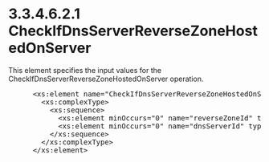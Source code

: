<html dir="LTR" xmlns:mshelp="http://msdn.microsoft.com/mshelp" xmlns:ddue="http://ddue.schemas.microsoft.com/authoring/2003/5" xmlns:xlink="http://www.w3.org/1999/xlink" xmlns:tool="http://www.microsoft.com/tooltip">
 <body>
 <div id="header">
 <h1 class="heading">3.3.4.6.2.1 CheckIfDnsServerReverseZoneHostedOnServer</h1>
 </div>
 <div id="mainSection">
 <div id="mainBody">
 <div id="allHistory" class="saveHistory"></div>
 <div id="sectionSection0" class="section" name="collapseableSection">
 

<p>This element specifies the input values for the
CheckIfDnsServerReverseZoneHostedOnServer operation.</p>

<dl>
<dd>
<div><pre> &lt;xs:element name=&quot;CheckIfDnsServerReverseZoneHostedOnServer&quot;&gt;
   &lt;xs:complexType&gt;
     &lt;xs:sequence&gt;
       &lt;xs:element minOccurs=&quot;0&quot; name=&quot;reverseZoneId&quot; type=&quot;xsd:long&quot; /&gt;
       &lt;xs:element minOccurs=&quot;0&quot; name=&quot;dnsServerId&quot; type=&quot;xsd:long&quot; /&gt;
     &lt;/xs:sequence&gt;
   &lt;/xs:complexType&gt;
 &lt;/xs:element&gt;
</pre></div>
</dd></dl>


 </div>
 </div>
 </div>
 </body>
</html>